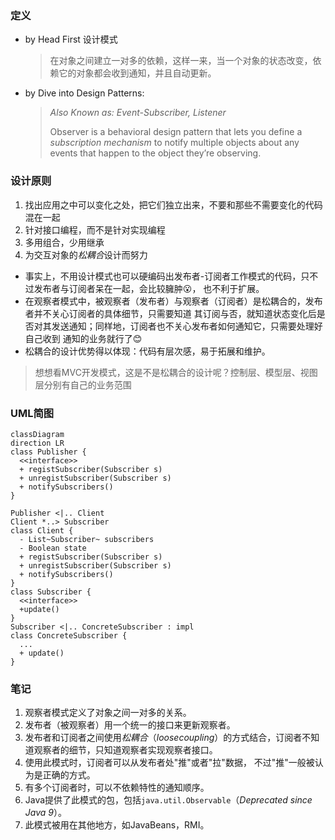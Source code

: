 ### 定义

- by Head First 设计模式
  > 在对象之间建立一对多的依赖，这样一来，当一个对象的状态改变，依赖它的对象都会收到通知，并且自动更新。
- by Dive into Design Patterns:
  > *Also Known as: Event-Subscriber, Listener*
  > 
  > Observer is a behavioral design pattern that lets you define a *subscription mechanism*
    to notify multiple objects about any events that happen to the object they’re observing.

### 设计原则
1. 找出应用之中可以变化之处，把它们独立出来，不要和那些不需要变化的代码混在一起
2. 针对接口编程，而不是针对实现编程
3. 多用组合，少用继承
4. 为交互对象的*松耦合*设计而努力
  - 事实上，不用设计模式也可以硬编码出发布者-订阅者工作模式的代码，只不过发布者与订阅者呆在一起，会比较臃肿😮，
    也不利于扩展。
  - 在观察者模式中，被观察者（发布者）与观察者（订阅者）是松耦合的，发布者并不关心订阅者的具体细节，只需要知道
    其订阅与否，就知道状态变化后是否对其发送通知；同样地，订阅者也不关心发布者如何通知它，只需要处理好自己收到
    通知的业务就行了😊
  - 松耦合的设计优势得以体现：代码有层次感，易于拓展和维护。

> 想想看MVC开发模式，这是不是松耦合的设计呢？控制层、模型层、视图层分别有自己的业务范围


### UML简图

```mermaid
classDiagram
direction LR
class Publisher {
  <<interface>>
  + registSubscriber(Subscriber s)
  + unregistSubscriber(Subscriber s)
  + notifySubscribers()
}

Publisher <|.. Client
Client *..> Subscriber
class Client { 
  - List~Subscriber~ subscribers
  - Boolean state
  + registSubscriber(Subscriber s)
  + unregistSubscriber(Subscriber s)
  + notifySubscribers()
}
class Subscriber {
  <<interface>>
  +update()
}
Subscriber <|.. ConcreteSubscriber : impl
class ConcreteSubscriber { 
  ...
  + update()
}
```

### 笔记
1. 观察者模式定义了对象之间一对多的关系。
2. 发布者（被观察者）用一个统一的接口来更新观察者。
3. 发布者和订阅者之间使用*松耦合*（*loosecoupling*）的方式结合，订阅者不知道观察者的细节，只知道观察者实现观察者接口。
4. 使用此模式时，订阅者可以从发布者处"推"或者"拉"数据， 不过"推"一般被认为是正确的方式。
5. 有多个订阅者时，可以不依赖特性的通知顺序。
6. Java提供了此模式的包，包括`java.util.Observable`（*Deprecated since Java 9*）。
7. 此模式被用在其他地方，如JavaBeans，RMI。

